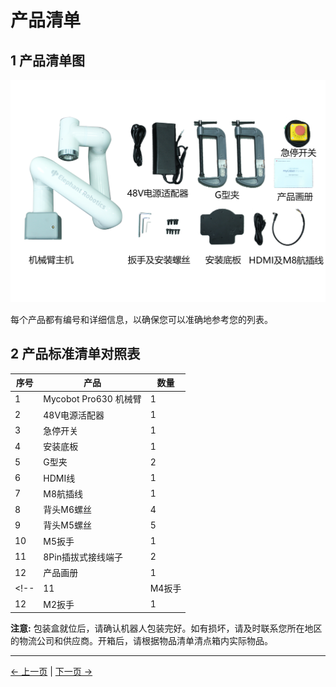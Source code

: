 # 产品清单

## 1 产品清单图

![产品清单图](../resources/2-serialproduct/myCobot%20Pro%20600/Chinese/Pro%20600%20开箱一览图.png)

每个产品都有编号和详细信息，以确保您可以准确地参考您的列表。

## 2 产品标准清单对照表

| 序号 | 产品 |数量|
|------------|-----------------|-----------------|
|  1 |Mycobot Pro630 机械臂 |1|
| 2 | 48V电源活配器 |1|
| 3 | 急停开关 |1|
| 4 | 安装底板| 1|
| 5 | G型夹 |2|
| 6 | HDMI线 |1|
| 7 | M8航插线 |1|
| 8 | 背头M6螺丝 |4|
| 9 | 背头M5螺丝 |5|
| 10 | M5扳手 |1|
| 11 | 8Pin插拔式接线端子 |2|
| 12 | 产品画册 |1|
<!-- | 11 | M4扳手 |1|
| 12 | M2扳手 |1| -->




**注意:** 包装盒就位后，请确认机器人包装完好。如有损坏，请及时联系您所在地区的物流公司和供应商。开箱后，请根据物品清单清点箱内实际物品。


---
[← 上一页](./4-FirstInstallAndUse.md) | [下一页 →](./4.2-ProductUnboxingGuide.md)